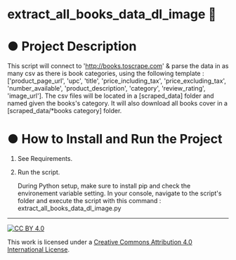 # extract_all_books_data_dl_image 🚀

# ● Project Description
This script will connect to 'http://books.toscrape.com' & parse the data in as many csv as there is book categories, using the following template : ['product_page_url', 'upc', 'title', 'price_including_tax', 'price_excluding_tax', 'number_available', 'product_description', 'category', 'review_rating', 'image_url'].
The csv files will be located in a [scraped_data] folder and named given the books's category.
It will also download all books cover in a [scraped_data/*books category] folder.

# ● How to Install and Run the Project
1. See Requirements.
2. Run the script.

	During Python setup, make sure to install pip and check the environement variable setting.
	In your console, navigate to the script's folder and execute the script with this command : extract_all_books_data_dl_image.py

---

[![CC BY 4.0][cc-by-shield]][cc-by]

This work is licensed under a
[Creative Commons Attribution 4.0 International License][cc-by].

[cc-by]: http://creativecommons.org/licenses/by/4.0/
[cc-by-shield]: https://img.shields.io/badge/License-CC%20BY%204.0-lightgrey.svg